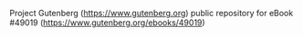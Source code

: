 Project Gutenberg (https://www.gutenberg.org) public repository for
eBook #49019 (https://www.gutenberg.org/ebooks/49019)
